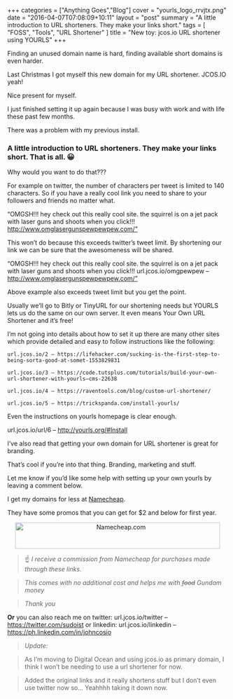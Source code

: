 +++
categories = ["Anything Goes","Blog"]
cover = "yourls_logo_rrvjtx.png"
date = "2016-04-07T07:08:09+10:11"
layout = "post"
summary = "A little introduction to URL shorteners. They make your links short."
tags = [
  "FOSS",
  "Tools",
  "URL Shortener"
]
title = "New toy: jcos.io URL shortener using YOURLS"
+++

Finding an unused domain name is hard, finding available short domains is even harder.

Last Christmas I got myself this new domain for my URL shortener. JCOS.IO yeah!

Nice present for myself.

I just finished setting it up again because I was busy with work and with life these past few months.

There was a problem with my previous install.

### A little introduction to URL shorteners. They make your links short. That is all. 😀
Why would you want to do that???

For example on twitter, the number of characters per tweet is limited to 140 characters. So if you have a really cool link you need to share to your followers and friends no matter what.

“OMGSH!!! hey check out this really cool site. the squirrel is on a jet pack with laser guns and shoots when you click!!! http://www.omglasergunspewpewpew.com/”

This won’t do because this exceeds twitter’s tweet limit. By shortening our link we can be sure that the awesomeness will be shared.

“OMGSH!!! hey check out this really cool site. the squirrel is on a jet pack with laser guns and shoots when you click!!! url.jcos.io/omgpewpew – http://www.omglasergunspewpewpew.com/”

Above example also exceeds tweet limit but you get the point.

Usually we’ll go to Bitly or TinyURL for our shortening needs but YOURLS lets us do the same on our own server. It even means Your Own URL Shortener and it’s free!

I’m not going into details about how to set it up there are many other sites which provide detailed and easy to follow instructions like the following:

```
url.jcos.io/2 – https://lifehacker.com/sucking-is-the-first-step-to-being-sorta-good-at-somet-1553829831

url.jcos.io/3 – https://code.tutsplus.com/tutorials/build-your-own-url-shortener-with-yourls–cms-22638

url.jcos.io/4 – https://raventools.com/blog/custom-url-shortener/

url.jcos.io/5 – https://trickspanda.com/install-yourls/
```

Even the instructions on yourls homepage is clear enough.

url.jcos.io/url/6 – http://yourls.org/#Install

I’ve also read that getting your own domain for URL shortener is great for branding.

That’s cool if you’re into that thing. Branding, marketing and stuff.

Let me know if you’d like some help with setting up your own yourls by leaving a comment below.

I get my domains for less at [Namecheap](https://affiliate.namecheap.com/?affId=98310).

They have some promos that you can get for $2 and below for first year.

<div class="ads-container" style="text-align: center;">
  <!-- BEGIN LINK --><a class="post-image" rel="nofollow" href="https://affiliate.namecheap.com/?affId=98310"><img src="https://files.namecheap.com/graphics/linkus/468x60-1.gif" width="468" height="60" border="0" alt="Namecheap.com"></a><!-- END LINK -->
</div>

>:point_up: *I receive a commission from Namecheap for purchases made through these links.*

>*This comes with no additional cost and helps me with ~~food~~ Gundam money*

>*Thank you*

**Or** you can also reach me on twitter: url.jcos.io/twitter – https://twitter.com/sudoist or linkedin: url.jcos.io/linkedin – https://ph.linkedin.com/in/johncosio


>*Update:*

>As I’m moving to Digital Ocean and using jcos.io as primary domain, I think I won’t be needing to use a url shortener for now.

>Added the original links and it really shortens stuff but I don’t even use twitter now so… Yeahhhh taking it down now.
